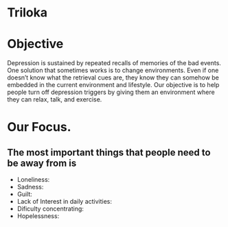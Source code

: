 # Triloka

# Objective

Depression is sustained by repeated recalls of memories of the bad events.  One solution that sometimes works is to change environments. Even if one doesn’t know what the retrieval cues are, they know they can somehow be embedded in the current environment and lifestyle. Our objective is to help people turn off depression triggers by giving them an environment where they can relax, talk, and exercise.

# Our Focus.

## The most important things that people need to be away from is

<ul>
  <li> Loneliness: 
  <li> Sadness: 
  <li> Guilt: 
  <li> Lack of Interest in daily activities: 
  <li> Dificulty concentrating:
  <li> Hopelessness: 
</ul>
